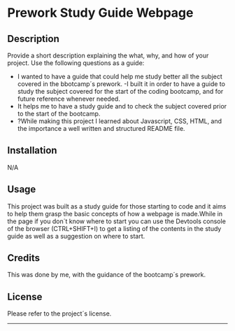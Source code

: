 # Prework Study Guide Webpage

## Description

Provide a short description explaining the what, why, and how of your project. Use the following questions as a guide:

- I wanted to have a guide that could help me study better all the subject covered in the bbotcamp´s prework.
-I built it in order to have a guide to study the subject covered for the start of the coding bootcamp, and for future reference whenever needed.
- It helps me to have a study guide and to check the subject covered prior to the start of the bootcamp.
- ?While making this project I learned about Javascript, CSS, HTML, and the importance a well written and structured README file.

## Installation

N/A

## Usage

This project was built as a study guide for those starting to code and it aims to help them grasp the basic concepts of how a webpage is made.While in the page if you don´t know where to start you can use the Devtools console of the browser (CTRL+SHIFT+I) to get a listing of the contents in the study guide as well as a suggestion on where to start.

## Credits

This was done by me, with the guidance of the bootcamp´s prework.

## License

Please refer to the project´s license.

---

